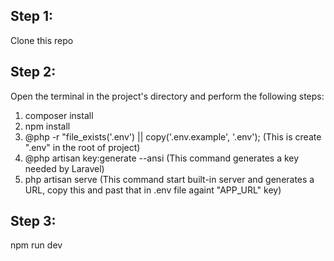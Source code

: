 ## Step 1:

Clone this repo

## Step 2:

Open the terminal in the project's directory and perform the following steps:

1. composer install
2. npm install
3. @php -r "file_exists('.env') || copy('.env.example', '.env'); (This is create ".env" in the root of project)
4. @php artisan key:generate --ansi (This command generates a key needed by Laravel)
5. php artisan serve (This command start built-in server and generates a URL, copy this and past that in .env file againt "APP_URL" key)

## Step 3:
npm run dev
